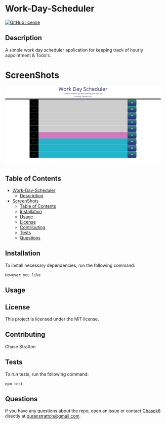 
# Work-Day-Scheduler
[![GitHub license](https://img.shields.io/badge/license-MIT-blue.svg)](https://github.com/Chasek6/Work-Day-Scheduler)
## Description
A simple work day scheduler application for keeping track of hourly appointment & Todo's.


# ScreenShots
![TWDS](Assets/TWDS.png)


## Table of Contents 
- [Work-Day-Scheduler](#work-day-scheduler)
  - [Description](#description)
- [ScreenShots](#screenshots)
  - [Table of Contents](#table-of-contents)
  - [Installation](#installation)
  - [Usage](#usage)
  - [License](#license)
  - [Contributing](#contributing)
  - [Tests](#tests)
  - [Questions](#questions)
## Installation
To install necessary dependencies, run the following command:
```
However you like
```
## Usage

## License
This project is licensed under the MIT license.
  
## Contributing
Chase Stratton 
## Tests
To run tests, run the following command:
```
npm test
```
## Questions
If you have any questions about the repo, open an issue or contact [Chasek6](undefined) directly at quranstratton@gmail.com.
